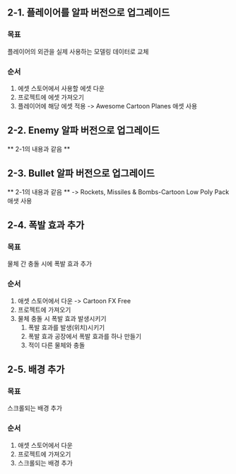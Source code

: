 ## 2-1. 플레이어를 알파 버전으로 업그레이드
### 목표
플레이어의 외관을 실제 사용하는 모델링 데이터로 교체
### 순서
1. 에셋 스토어에서 사용할 에셋 다운
2. 프로젝트에 에셋 가져오기
3. 플레이어에 해당 에셋 적용
	-> Awesome Cartoon Planes 애셋 사용

## 2-2. Enemy 알파 버전으로 업그레이드
** 2-1의 내용과 같음 **

## 2-3. Bullet 알파 버전으로 업그레이드
** 2-1의 내용과 같음 **
	-> Rockets, Missiles & Bombs-Cartoon Low Poly Pack 애샛 사용

## 2-4. 폭발 효과 추가
### 목표
물체 간 충돌 시에 폭발 효과 추가
### 순서
1. 애셋 스토어에서 다운
	-> Cartoon FX Free
2. 프로젝트에 가져오기
3. 물체 충돌 시 폭발 효과 발생시키기
	1) 폭발 효과를 발생(위치)시키기
	2) 폭발 효과 공장에서 폭발 효과를 하나 만들기
	3) 적이 다른 물체와 충돌

## 2-5. 배경 추가
### 목표
스크롤되는 배경 추가
### 순서
1. 애셋 스토어에서 다운
2. 프로젝트에 가져오기
3. 스크롤되는 배경 추가

